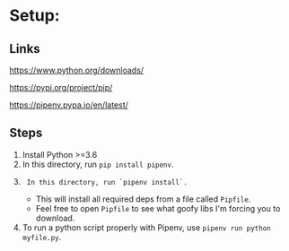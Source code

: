 # Setup:


## Links

https://www.python.org/downloads/

https://pypi.org/project/pip/

https://pipenv.pypa.io/en/latest/

## Steps

1. 	Install Python >=3.6
2.	In this directory, run `pip install pipenv`.
3.  	In this directory, run `pipenv install`.
	- This will install all required deps from a file called `Pipfile`.
	- Feel free to open `Pipfile` to see what goofy libs I'm forcing you to 
		download.
4. 	To run a python script properly with Pipenv, use `pipenv run python myfile.py`.
